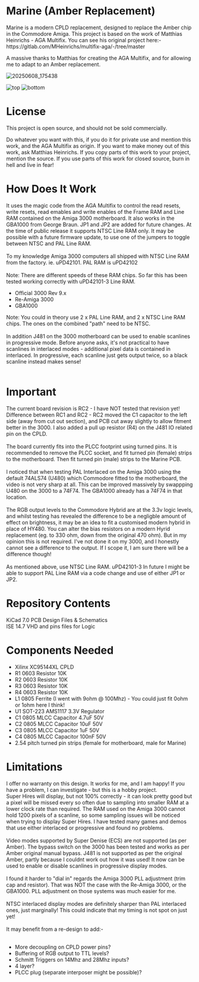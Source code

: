 <h1>Marine (Amber Replacement)</h1>
Marine is a modern CPLD replacement, designed to replace the Amber chip in the Commodore Amiga.
This project is based on the work of Matthias Heinrichs - AGA Multifix.
You can see his original project here:- https://gitlab.com/MHeinrichs/multifix-aga/-/tree/master

A massive thanks to Matthias for creating the AGA Multifix, and for allowing me to adapt to an Amber replacement.

![20250608_175438](https://github.com/user-attachments/assets/77b75f60-ae52-479e-ad04-98aac9ea0a00)


![top](https://github.com/user-attachments/assets/8b1fe512-9a9e-43a3-af80-650c5f3efa30)
![bottom](https://github.com/user-attachments/assets/21ee6349-8352-4c86-a5c1-32140694a355)

<h1>License</h1>
This project is open source, and should not be sold commercially.

Do whatever you want with this, if you do it for private use and mention this work, and the AGA Multifix as origin.
If you want to make money out of this work, ask Matthias Heinrichs.
If you copy parts of this work to your project, mention the source.
If you use parts of this work for closed source, burn in hell and live in fear!

<h1>How Does It Work</h1>
It uses the magic code from the AGA Multifix to control the read resets, write resets, read emables and write enables of the Frame RAM and Line RAM contained on the Amiga 3000 motherboard.  It also works in the GBA1000 from George Braun.
JP1 and JP2 are added for future changes.   At the time of public release it supports NTSC Line RAM only.  It may be possible with a future firmware update, to use one of the jumpers to toggle between NTSC and PAL Line RAM.<br><br>   To my knowledge Amiga 3000 computers all shipped with NTSC Line RAM from the factory.  ie. uPD42101.   PAL RAM is uPD42102<br><br>
Note: There are different speeds of these RAM chips.  So far this has been tested working correctly with uPD42101-3 Line RAM.<br>
<ul>
<li>Official 3000 Rev 9.x</li>
<li>Re-Amiga 3000</li>
<li>GBA1000</li>
</ul>
Note: You could in theory use 2 x PAL Line RAM, and 2 x NTSC Line RAM chips.  The ones on the combined "path" need to be NTSC.<br><br>
In addition J481 on the 3000 motherboard can be used to enable scanlines in progressive mode.  Before anyone asks, it's not practical to have scanlines in interlaced modes - additional pixel data is contained in interlaced.  In progressive, each scanline just gets output twice, so a black scanline instead makes sense!<br><br>
<h1>Important</h1>
The current board revision is RC2 - I have NOT tested that revision yet!  Difference between RC1 and RC2 - RC2 moved the C1 capacitor to the left side (away from cut out section), and PCB cut away slightly to allow fitment better in the 3000.  I also added a pull up resistor (R4) on the J481 IO related pin on the CPLD.<br><br>
The board currently fits into the PLCC footprint using turned pins.   It is recommended to remove the PLCC socket, and fit turned pin (female) strips to the motherboard.  Then fit turned pin (male) strips to the Marine PCB.<br><br>
I noticed that when testing PAL Interlaced on the Amiga 3000 using the default 74ALS74 (U480) which Commodore fitted to the motherboard, the video is not very sharp at all.  This can be improved massively by swappping U480 on the 3000 to a 74F74.  The GBA1000 already has a 74F74 in that location.
<br><br>
The RGB output levels to the Commodore Hybrid are at the 3.3v logic levels, and whilst testing has revealed the difference to be a negligble amount of effect on brightness, it may be an idea to fit a customised modern hybrid in place of HY480.
You can alter the bias resistors on a modern Hyrid replacement (eg. to 330 ohm, down from the original 470 ohm).  But in my opinion this is not required.  I've not done it on my 3000, and I honestly cannot see a difference to the output.  If I scope it, I am sure there will be a difference though!<br><br>
As mentioned above, use NTSC Line RAM. uPD42101-3
In future I might be able to support PAL Line RAM via a code change and use of either JP1 or JP2.

<h1>Repository Contents</h1>
KiCad 7.0 PCB Design Files & Schematics
<br>
ISE 14.7 VHD and pins files for Logic

<h1>Components Needed</h1>
<ul>
<li>Xilinx XC95144XL CPLD</li>
<li>R1  0603 Resistor 10K</li>
<li>R2  0603 Resistor 10K</li>
<li>R3  0603 Resistor 10K</li>
<li>R4  0603 Resistor 10K</li>
<li>L1  0805 Ferrite (I went with 9ohm @ 100Mhz) - You could just fit 0ohm or 1ohm here I think!</li>
<li>U1  SOT-223 AMS1117 3.3V Regulator</li>
<li>C1  0805 MLCC Capacitor 4.7uF 50V</li>
<li>C2  0805 MLCC Capacitor 10uF  50V</li>
<li>C3  0805 MLCC Capacitor 1uF   50V</li>
<li>C4  0805 MLCC Capacitor 100nF 50V</li>
<li>2.54 pitch turned pin strips (female for motherboard, male for Marine)</li>
</ul>

<h1>Limitations</h1>
I offer no warranty on this design.  It works for me, and I am happy!
If you have a problem, I can investigate - but this is a hobby project.<br>
Super Hires will display, but not 100% correctly - it can look pretty good but a pixel will be missed every so often due to sampling into smaller RAM at a lower clock rate than required.  The RAM used on the Amiga 3000 cannot hold 1200 pixels of a scanline, so some sampling issues will be noticed when trying to display Super Hires.
I have tested many games and demos that use either interlaced or progressive and found no problems.<br><br>
Video modes supported by Super Denise (ECS) are not supported (as per Amber).
The bypass switch on the 3000 has been tested and works as per Amber original manual bypass.
J481 is not supported as per the original Amber, partly because I couldnt work out how it was used!  It now can be used to enable or disable scanlines in progressive display modes.<br><br>
I found it harder to "dial in" regards the Amiga 3000 PLL adjustment (trim cap and resistor).  That was NOT the case with the Re-Amiga 3000, or the GBA1000.  PLL adjustment on those systems was much easier for me. <br><br>
NTSC interlaced display modes are definitely sharper than PAL interlaced ones, just marginally!  This could indicate that my timing is not spot on just yet!<br><br>
It may benefit from a re-design to add:-<br>
<br>
<ul>
<li>More decoupling on CPLD power pins?</li>
<li>Buffering of RGB output to TTL levels?</li>
<li>Schmitt Triggers on 14Mhz and 28Mhz inputs?</li>
<li>4 layer?</li>
<li>PLCC plug (separate interposer might be possible)?</li>
</ul>

